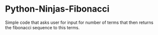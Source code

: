 # Python-Ninjas-Fibonacci

Simple code that asks user for input for number of terms that then returns the fibonacci sequence to this terms.

